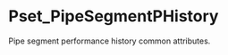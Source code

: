 # Pset_PipeSegmentPHistory

Pipe segment performance history common attributes.
<!-- end of short definition -->

